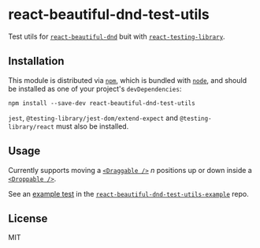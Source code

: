# react-beautiful-dnd-test-utils

Test utils for [`react-beautiful-dnd`](https://github.com/atlassian/react-beautiful-dnd) buit with [`react-testing-library`](https://github.com/testing-library/react-testing-library).

## Installation

This module is distributed via [`npm`](https://www.npmjs.com/), which is bundled with [`node`](https://nodejs.org/en/), and
should be installed as one of your project's `devDependencies`:

```
npm install --save-dev react-beautiful-dnd-test-utils
```

`jest`, `@testing-library/jest-dom/extend-expect` and `@testing-library/react` must also be installed.

## Usage

Currently supports moving a [`<Draggable />`](https://github.com/atlassian/react-beautiful-dnd/blob/master/docs/api/draggable.md) _n_ positions up or down inside a [`<Droppable />`](https://github.com/atlassian/react-beautiful-dnd/blob/master/docs/api/droppable.md).

See an [example test](https://github.com/colinrcummings/react-beautiful-dnd-test-utils-example/blob/master/src/App.test.js) in the [`react-beautiful-dnd-test-utils-example`](https://github.com/colinrcummings/react-beautiful-dnd-test-utils-example) repo.

## License

MIT

